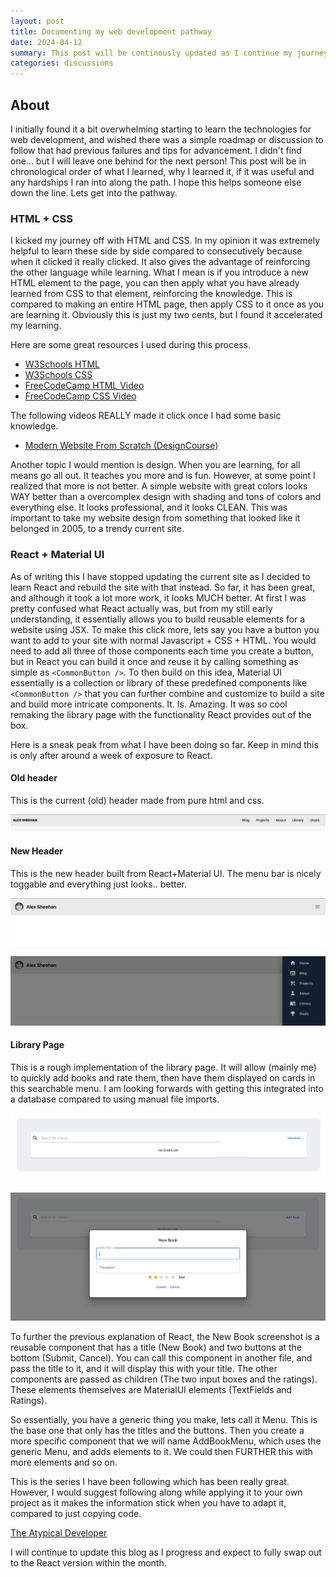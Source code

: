 ```yaml
---
layout: post
title: Documenting my web development pathway
date: 2024-04-12
summary: This post will be continously updated as I continue my journey to learn web development.
categories: discussions
---
```


## About

I initially found it a bit overwhelming starting to learn the technologies for web development, and wished there was a simple roadmap or discussion to follow that had previous failures and tips for advancement. I didn't find one... but I will leave one behind for the next person! This post will be in chronological order of what I learned, why I learned it, if it was useful and any hardships I ran into along the path. I hope this helps someone else down the line. Lets get into the pathway.

### HTML + CSS

I kicked my journey off with HTML and CSS. In my opinion it was extremely helpful to learn these side by side compared to consecutively because when it clicked it really clicked. It also gives the advantage of reinforcing the other language while learning. What I mean is if you introduce a new HTML element to the page, you can then apply what you have already learned from CSS to that element, reinforcing the knowledge. This is compared to making an entire HTML page, then apply CSS to it once as you are learning it. Obviously this is just my two cents, but I found it accelerated my learning.

Here are some great resources I used during this process.

- [W3Schools HTML](https://www.w3schools.com/html/)
- [W3Schools CSS](https://www.w3schools.com/css/)
- [FreeCodeCamp HTML Video](https://www.youtube.com/watch?v=916GWv2Qs08&list=PLWKjhJtqVAbmMuZ3saqRIBimAKIMYkt0E&index=3)
- [FreeCodeCamp CSS Video](https://www.youtube.com/watch?v=OXGznpKZ_sA&list=PLWKjhJtqVAbmMuZ3saqRIBimAKIMYkt0E&index=3)

The following videos REALLY made it click once I had some basic knowledge.

- [Modern Website From Scratch (DesignCourse)](https://www.youtube.com/watch?v=6ln_PFw_dYU&t=2868s)

Another topic I would mention is design. When you are learning, for all means go all out. It teaches you more and is fun. However, at some point I realized that more is not better. A simple website with great colors looks WAY better than a overcomplex design with shading and tons of colors and everything else. It looks professional, and it looks CLEAN. This was important to take my website design from something that looked like it belonged in 2005, to a trendy current site.

### React + Material UI

As of writing this I have stopped updating the current site as I decided to learn React and rebuild the site with that instead. So far, it has been great, and although it took a lot more work, it looks MUCH better. At first I was pretty confused what React actually was, but from my still early understanding, it essentially allows you to build reusable elements for a website using JSX. To make this click more, lets say you have a button you want to add to your site with normal Javascript + CSS + HTML. You would need to add all three of those components each time you create a button, but in React you can build it once and reuse it by calling something as simple as ```<CommonButton />```. To then build on this idea, Material UI essentially is a collection or library of these predefined components like ```<CommonButton />``` that you can further combine and customize to build a site and build more intricate components. It. Is. Amazing. It was so cool remaking the library page with the functionality React provides out of the box.

Here is a sneak peak from what I have been doing so far. Keep in mind this is only after around a week of exposure to React.

#### Old header

This is the current (old) header made from pure html and css.

![Old header](../../../images/blog/oldSiteHeader.png)

#### New Header

This is the new header built from React+Material UI. The menu bar is nicely toggable and everything just looks.. better.

![Old header](../../../images/blog/newSiteHeader1.png)

![Old header](../../../images/blog/newSiteHeader2.png)

#### Library Page

This is a rough implementation of the library page. It will allow (mainly me) to quickly add books and rate them, then have them displayed on cards in this searchable menu. I am looking forwards with getting this integrated into a database compared to using manual file imports.

![Old header](../../../images/blog/newSiteAddBook1.png)

![Old header](../../../images/blog/newSiteAddBook2.png)

To further the previous explanation of React, the New Book screenshot is a reusable component that has a title (New Book) and two buttons at the bottom (Submit, Cancel). You can call this component in another file, and pass the title to it, and it will display this with your title. The other components are passed as children (The two input boxes and the ratings). These elements themselves are MaterialUI elements (TextFields and Ratings).

So essentially, you have a generic thing you make, lets call it Menu. This is the base one that only has the titles and the buttons. Then you create a more specific component that we will name AddBookMenu, which uses the generic Menu, and adds elements to it. We could then FURTHER this with more elements and so on.

This is the series I have been following which has been really great. However, I would suggest following along while applying it to your own project as it makes the information stick when you have to adapt it, compared to just copying code.

[The Atypical Developer](https://www.youtube.com/watch?v=h9KevTtI5O0)

I will continue to update this blog as I progress and expect to fully swap out to the React version within the month.
